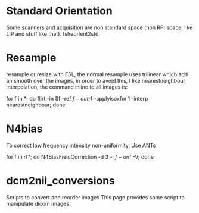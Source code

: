 
# Standard Orientation
Some scanners and acquisition are non standard space (non RPI space, like LIP and stuff like that).
fslreorient2std

# Resample 
resample or resize with FSL, the normal resample uses trilinear which add an smooth over the images, in order to avoid this, I like nearestneighbour interpolation, the command inline to all images is:

for f in *; do flirt -in $f -ref $f -out r$f -applyisoxfm 1 -interp nearestneighbour; done

# N4bias
To correct low frequency intensity non-uniformity, Use ANTs

for f in rf*; do N4BiasFieldCorrection -d 3 -i $f -o n$f -V; done

# dcm2nii_conversions
Scripts to convert and reorder images
This page provides some script to manipulate dicom images.

